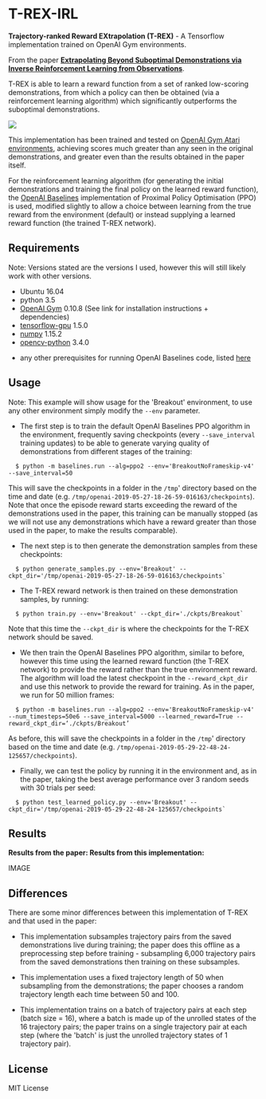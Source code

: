 # T-REX-IRL
**Trajectory-ranked Reward EXtrapolation (T-REX)** - A Tensorflow implementation trained on OpenAI Gym environments.

From the paper [**Extrapolating Beyond Suboptimal Demonstrations via Inverse Reinforcement Learning from Observations**](https://arxiv.org/abs/1904.06387).

T-REX is able to learn a reward function from a set of ranked low-scoring demonstrations, from which a policy can then be obtained (via a reinforcement learning algorithm) which significantly outperforms the suboptimal demonstrations.

![](https://i.imgur.com/DVnFssA.png)

This implementation has been trained and tested on [OpenAI Gym Atari environments](https://gym.openai.com/envs/#atari), achieving scores much greater than any seen in the original demonstrations, and greater even than the results obtained in the paper itself.

For the reinforcement learning algorithm (for generating the initial demonstrations and training the final policy on the learned reward function), the [OpenAI Baselines](https://github.com/openai/baselines) implementation of Proximal Policy Optimisation (PPO) is used, modified slightly to allow a choice between learning from the true reward from the environment (default) or instead supplying a learned reward function (the trained T-REX network).

## Requirements
Note: Versions stated are the versions I used, however this will still likely work with other versions.

- Ubuntu 16.04
- python 3.5
- [OpenAI Gym](https://github.com/openai/gym) 0.10.8 (See link for installation instructions + dependencies)
- [tensorflow-gpu](https://www.tensorflow.org/) 1.5.0
- [numpy](http://www.numpy.org/) 1.15.2
- [opencv-python](http://opencv.org/) 3.4.0

+ any other prerequisites for running OpenAI Baselines code, listed [here](https://github.com/openai/baselines#prerequisites)

## Usage
Note: This example will show usage for the 'Breakout' environment, to use any other environment simply modify the `--env` parameter.

- The first step is to train the default OpenAI Baselines PPO algorithm in the environment, frequently saving checkpoints (every `--save_interval` training updates) to be able to generate varying quality of demonstrations from different stages of the training:
```
  $ python -m baselines.run --alg=ppo2 --env='BreakoutNoFrameskip-v4' --save_interval=50
```
This will save the checkpoints in a folder in the `/tmp`' directory based on the time and date (e.g. `/tmp/openai-2019-05-27-18-26-59-016163/checkpoints`). Note that once the episode reward starts exceeding the reward of the demonstrations used in the paper, this training can be manually stopped (as we will not use any demonstrations which have a reward greater than those used in the paper, to make the results comparable). 

- The next step is to then generate the demonstration samples from these checkpoints:
```
  $ python generate_samples.py --env='Breakout' --ckpt_dir='/tmp/openai-2019-05-27-18-26-59-016163/checkpoints`
```

- The T-REX reward network is then trained on these demonstration samples, by running:
```
  $ python train.py --env='Breakout' --ckpt_dir='./ckpts/Breakout`
```
Note that this time the `--ckpt_dir` is where the checkpoints for the T-REX network should be saved.

- We then train the OpenAI Baselines PPO algorithm, similar to before, however this time using the learned reward function (the T-REX network) to provide the reward rather than the true environment reward. The algorithm will load the latest checkpoint in the `--reward_ckpt_dir` and use this network to provide the reward for training. As in the paper, we run for 50 million frames:
```
  $ python -m baselines.run --alg=ppo2 --env='BreakoutNoFrameskip-v4' --num_timesteps=50e6 --save_interval=5000 --learned_reward=True --reward_ckpt_dir=‘./ckpts/Breakout’ 
```
As before, this will save the checkpoints in a folder in the `/tmp`' directory based on the time and date (e.g. `/tmp/openai-2019-05-29-22-48-24-125657/checkpoints`).

- Finally, we can test the policy by running it in the environment and, as in the paper, taking the best average performance over 3 random seeds with 30 trials per seed:
```
  $ python test_learned_policy.py --env='Breakout' --ckpt_dir='/tmp/openai-2019-05-29-22-48-24-125657/checkpoints`
```

## Results
**Results from the paper:                                                 Results from this implementation:**

IMAGE

## Differences
There are some minor differences between this implementation of T-REX and that used in the paper:

- This implementation subsamples trajectory pairs from the saved demonstrations live during training; the paper does this offline as a preprocessing step before training - subsampling 6,000 trajectory pairs from the saved demonstrations then training on these subsamples.

- This implementation uses a fixed trajectory length of 50 when subsampling from the demonstrations; the paper chooses a random trajectory length each time between 50 and 100.

- This implementation trains on a batch of trajectory pairs at each step (batch size = 16), where a batch is made up of the unrolled states of the 16 trajectory pairs; the paper trains on a single trajectory pair at each step (where the 'batch' is just the unrolled trajectory states of 1 trajectory pair). 

## License
MIT License

